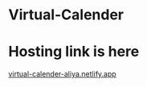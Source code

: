 # Virtual-Calender
# Hosting link is here
<a href="virtual-calender-aliya.netlify.app">virtual-calender-aliya.netlify.app</a>

